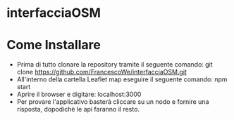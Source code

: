 # interfacciaOSM

# Come Installare
- Prima di tutto clonare la repository tramite il seguente comando: git clone https://github.com/FrancescoWe/interfacciaOSM.git
- All'interno della cartella Leaflet map eseguire il seguente comando: npm start
- Aprire il browser e digitare: localhost:3000
- Per provare l'applicativo basterà cliccare su un nodo e fornire una risposta, dopodichè le api faranno il resto.


